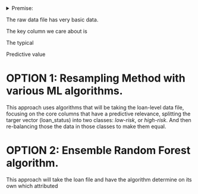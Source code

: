 
<details><summary>Premise:</summary>
We are dealing an imbalanced classification problem for predicting if bank loan applications based on column data will be *low-risk* of defaulting or *high-risk* of defaulting. We don't know what would a be a good method to make this determination. We will use different ML methods to feed the data into these models that will predict the rish of loan default. More specifiically we will explore two broad ML methods: Oversampling & Ensemble Random Forest Classifier.

The data is imbalanced. There are way more low-risk loans than high-risk, but that imbalance


</details>


The raw data file has very basic data. 

The key column we care about is 

The typical 

Predictive value 


# OPTION 1: Resampling Method with various ML algorithms. 

This approach uses algorithms that will be taking the loan-level data file, focusing on the core columns that have a predictive relevance, splitting the targer vector (loan_status) into two classes: *low-risk*, or *high-risk*. And then re-balancing those the data in those classes  to make them equal.   



# OPTION 2: Ensemble Random Forest algorithm.

This approach will take the loan file and have the algorithm determine on its own  which attributed 
